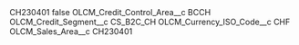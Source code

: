 <?xml version="1.0" encoding="UTF-8"?>
<CustomMetadata xmlns="http://soap.sforce.com/2006/04/metadata" xmlns:xsi="http://www.w3.org/2001/XMLSchema-instance" xmlns:xsd="http://www.w3.org/2001/XMLSchema">
    <label>CH230401</label>
    <protected>false</protected>
    <values>
        <field>OLCM_Credit_Control_Area__c</field>
        <value xsi:type="xsd:string">BCCH</value>
    </values>
    <values>
        <field>OLCM_Credit_Segment__c</field>
        <value xsi:type="xsd:string">CS_B2C_CH</value>
    </values>
    <values>
        <field>OLCM_Currency_ISO_Code__c</field>
        <value xsi:type="xsd:string">CHF</value>
    </values>
    <values>
        <field>OLCM_Sales_Area__c</field>
        <value xsi:type="xsd:string">CH230401</value>
    </values>
</CustomMetadata>

